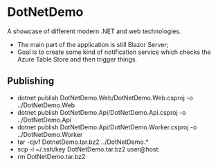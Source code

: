 # DotNetDemo

A showcase of different modern .NET and web technologies.

* The main part of the application is still Blazor Server;
* Goal is to create some kind of notification service which checks the Azure Table Store and then trigger things.

## Publishing

* dotnet publish DotNetDemo.Web/DotNetDemo.Web.csproj -o ../DotNetDemo.Web
* dotnet publish DotNetDemo.Api/DotNetDemo.Api.csproj -o ../DotNetDemo.Api
* dotnet publish DotNetDemo.Api/DotNetDemo.Worker.csproj -o ../DotNetDemo.Worker
* tar -cjvf DotnetDemo.tar.bz2 ../DotNetDemo.*
* scp -i ~/.ssh/key DotNetDemo.tar.bz2 user@host:
* rm DotNetDemo.tar.bz2
